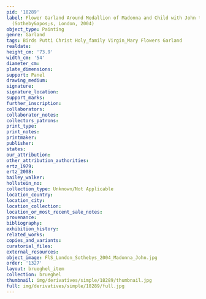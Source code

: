 ```yaml
---
pid: '18289'
label: Flower Garland Around Medallion of Madonna and Child with John the Baptist
  (Sotheby&apos;s, London, 2004)
object_type: Painting
genre: Garland
tags: Birds Putti Christ Holy_family Virgin_Mary Flowers Garland
realdate: 
height_cm: '73.9'
width_cm: '54'
diameter_cm: 
plate_dimensions: 
support: Panel
drawing_medium: 
signature: 
signature_location: 
support_marks: 
further_inscription: 
collaborators: 
collaborator_notes: 
collectors_patrons: 
print_type: 
print_notes: 
printmaker: 
publisher: 
states: 
our_attribution: 
other_attribution_authorities: 
ertz_1979: 
ertz_2008: 
bailey_walker: 
hollstein_no: 
collection_type: Unknown/Not Applicable
location_country: 
location_city: 
location_collection: 
location_or_most_recent_sale_notes: 
provenance: 
bibliography: 
exhibition_history: 
related_works: 
copies_and_variants: 
curatorial_files: 
external_resources: 
object_image: FlS_London_Sothebys_2004_Madonna_John.jpg
order: '1327'
layout: brueghel_item
collection: brueghel
thumbnail: img/derivatives/simple/18289/thumbnail.jpg
full: img/derivatives/simple/18289/full.jpg
---
```


